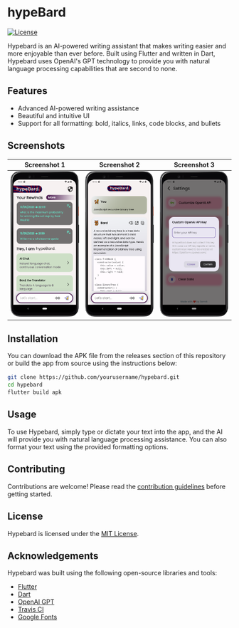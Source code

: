 # hypeBard

[![License](https://img.shields.io/badge/License-MIT-blue.svg)](https://opensource.org/licenses/MIT)

Hypebard is an AI-powered writing assistant that makes writing easier and more enjoyable than ever before. Built using Flutter and written in Dart, Hypebard uses OpenAI's GPT technology to provide you with natural language processing capabilities that are second to none.

## Features

* Advanced AI-powered writing assistance
* Beautiful and intuitive UI
* Support for all formatting: bold, italics, links, code blocks, and bullets

## Screenshots

| Screenshot 1 | Screenshot 2 | Screenshot 3 |
| --- | --- | --- |
| ![Screenshot 1](screenshots/screenshot1.png) | ![Screenshot 2](screenshots/screenshot2.png) | ![Screenshot 3](screenshots/screenshot3.png) |


## Installation

You can download the APK file from the releases section of this repository or build the app from source using the instructions below:

```bash
git clone https://github.com/yourusername/hypebard.git
cd hypebard
flutter build apk
````

## Usage

To use Hypebard, simply type or dictate your text into the app, and the AI will provide you with natural language processing assistance. You can also format your text using the provided formatting options.

## Contributing

Contributions are welcome! Please read the [contribution guidelines](CONTRIBUTING.md) before getting started.

## License

Hypebard is licensed under the [MIT License](LICENSE). 

## Acknowledgements

Hypebard was built using the following open-source libraries and tools:

* [Flutter](https://flutter.dev/)
* [Dart](https://dart.dev/)
* [OpenAI GPT](https://beta.openai.com/)
* [Travis CI](https://travis-ci.org/)
* [Google Fonts](https://fonts.google.com/)



